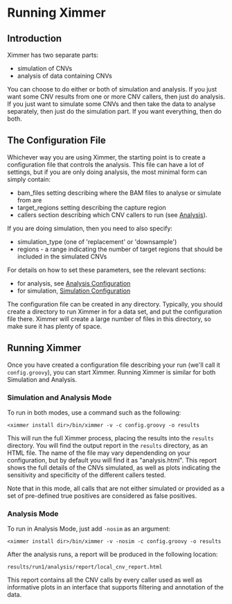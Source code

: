 # Running Ximmer 

## Introduction

Ximmer has two separate parts:

 * simulation of CNVs 
 * analysis of data containing CNVs

You can choose to do either or both of simulation and analysis. If you just want some 
CNV results from one or more CNV callers, then just do analysis. If you just 
want to simulate some CNVs and then take the data to analyse separately, 
then just do the simulation part. If you want everything, then do both.

## The Configuration File

Whichever way you are using Ximmer, the starting point is to create 
a configuration file that controls the analysis. This file can have a lot of settings,
but if you are only doing analysis, the most minimal form can simply contain:

 * bam_files setting describing where the BAM files to analyse or simulate from are
 * target_regions setting describing the capture region
 * callers section describing which CNV callers to run (see [Analysis](analysis.md)).

If you are doing simulation, then you need to also specify:

 * simulation_type (one of 'replacement' or 'downsample')
 * regions - a range indicating the number of target regions that should be included in the simulated CNVs

For details on how to set these parameters, see the relevant sections:

 * for analysis, see [Analysis Configuration](analysis.md)
 * for simulation, [Simulation Configuration](simulation.md)

The configuration file can be created in any directory. Typically, you should create 
a directory to run Ximmer in for a data set, and put the configuration file there. 
Ximmer will create a large number of files in this directory, so make sure it has 
plenty of space.

## Running Ximmer

Once you have created a configuration file describing your run (we'll call it `config.groovy`), you 
can start Ximmer. Running Ximmer is similar for both Simulation and Analysis.

### Simulation and Analysis Mode

To run in both modes, use a command such as the following:

```
<ximmer install dir>/bin/ximmer -v -c config.groovy -o results
```

This will run the full Ximmer process, placing the results into the `results` directory. You 
will find the output report in the `results` directory, as an HTML file. The name of 
the file may vary dependending on your configuration, but by default you will find 
it as "analysis.html". This report shows the full details of the CNVs simulated, as well 
as plots indicating the sensitivity and specificity of the different callers tested.

Note that in this mode, all calls that are not either simulated or provided as a 
set of pre-defined true positives are considered as false positives.

### Analysis Mode

To run in Analysis Mode, just add `-nosim` as an argument:
```
<ximmer install dir>/bin/ximmer -v -nosim -c config.groovy -o results
```

After the analysis runs, a report will be produced in the following location:

```
results/run1/analysis/report/local_cnv_report.html
```

This report contains all the CNV calls by every caller used as well as informative 
plots in an interface that supports filtering and annotation of the data.









